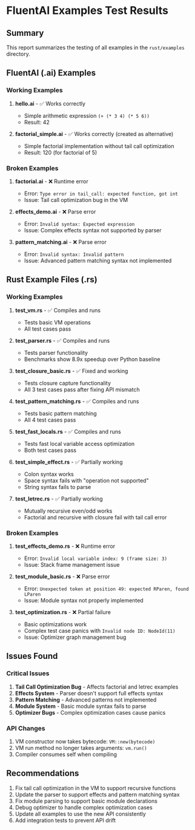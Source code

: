 # FluentAI Examples Test Results

## Summary

This report summarizes the testing of all examples in the `rust/examples` directory.

## FluentAI (.ai) Examples

### Working Examples
1. **hello.ai** - ✅ Works correctly
   - Simple arithmetic expression `(+ (* 3 4) (* 5 6))`
   - Result: 42

2. **factorial_simple.ai** - ✅ Works correctly (created as alternative)
   - Simple factorial implementation without tail call optimization
   - Result: 120 (for factorial of 5)

### Broken Examples
1. **factorial.ai** - ❌ Runtime error
   - Error: `Type error in tail_call: expected function, got int`
   - Issue: Tail call optimization bug in the VM

2. **effects_demo.ai** - ❌ Parse error
   - Error: `Invalid syntax: Expected expression`
   - Issue: Complex effects syntax not supported by parser

3. **pattern_matching.ai** - ❌ Parse error
   - Error: `Invalid syntax: Invalid pattern`
   - Issue: Advanced pattern matching syntax not implemented

## Rust Example Files (.rs)

### Working Examples
1. **test_vm.rs** - ✅ Compiles and runs
   - Tests basic VM operations
   - All test cases pass

2. **test_parser.rs** - ✅ Compiles and runs
   - Tests parser functionality
   - Benchmarks show 8.9x speedup over Python baseline

3. **test_closure_basic.rs** - ✅ Fixed and working
   - Tests closure capture functionality
   - All 3 test cases pass after fixing API mismatch

4. **test_pattern_matching.rs** - ✅ Compiles and runs
   - Tests basic pattern matching
   - All 4 test cases pass

5. **test_fast_locals.rs** - ✅ Compiles and runs
   - Tests fast local variable access optimization
   - Both test cases pass

6. **test_simple_effect.rs** - ✅ Partially working
   - Colon syntax works
   - Space syntax fails with "operation not supported"
   - String syntax fails to parse

7. **test_letrec.rs** - ✅ Partially working
   - Mutually recursive even/odd works
   - Factorial and recursive with closure fail with tail call error

### Broken Examples
1. **test_effects_demo.rs** - ❌ Runtime error
   - Error: `Invalid local variable index: 9 (frame size: 3)`
   - Issue: Stack frame management issue

2. **test_module_basic.rs** - ❌ Parse error
   - Error: `Unexpected token at position 49: expected RParen, found LParen`
   - Issue: Module syntax not properly implemented

3. **test_optimization.rs** - ❌ Partial failure
   - Basic optimizations work
   - Complex test case panics with `Invalid node ID: NodeId(11)`
   - Issue: Optimizer graph management bug

## Issues Found

### Critical Issues
1. **Tail Call Optimization Bug** - Affects factorial and letrec examples
2. **Effects System** - Parser doesn't support full effects syntax
3. **Pattern Matching** - Advanced patterns not implemented
4. **Module System** - Basic module syntax fails to parse
5. **Optimizer Bugs** - Complex optimization cases cause panics

### API Changes
1. VM constructor now takes bytecode: `VM::new(bytecode)`
2. VM run method no longer takes arguments: `vm.run()`
3. Compiler consumes self when compiling

## Recommendations

1. Fix tail call optimization in the VM to support recursive functions
2. Update the parser to support effects and pattern matching syntax
3. Fix module parsing to support basic module declarations
4. Debug optimizer to handle complex optimization cases
5. Update all examples to use the new API consistently
6. Add integration tests to prevent API drift